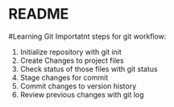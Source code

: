 # README #
#Learning Git
Importatnt steps for git workflow:

1. Initialize repository with git init
2. Create Changes to project files
3. Check status of those files with git status
4. Stage changes for commit
5. Commit changes to version history
6. Review previous changes with git log